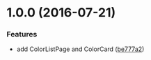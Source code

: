 <a name="1.0.0"></a>
# 1.0.0 (2016-07-21)


### Features

* add ColorListPage and ColorCard ([be777a2](https://github.com/amowu/taiwan-colors/commit/be777a2))



